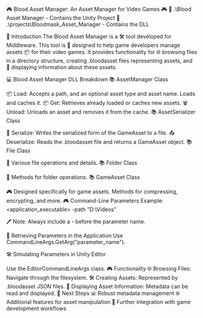 🎮 Blood Asset Manager: An Asset Manager for Video Games 🎮
📂 .\Blood Asset Manager - Contains the Unity Project
📂 .\projects\Bloodmask_Asset_Manager - Contains the DLL

🎯 Introduction
The Blood Asset Manager is a 🛠️ tool developed for Middleware. This tool is 🎨 designed to help game developers manage assets 📦 for their video games. It provides functionality for 🌐 browsing files in a directory structure, creating .bloodasset files representing assets, and 📄 displaying information about these assets.

💻 Blood Asset Manager DLL Breakdown
📚 AssetManager Class

📦 Load: Accepts a path, and an optional asset type and asset name. Loads and caches it.
📦 Get: Retrieves already loaded or caches new assets.
🗑️ Unload: Unloads an asset and removes it from the cache.
📚 AssetSerializer Class

💾 Serialize: Writes the serialized form of the GameAsset to a file.
📤 Deserialize: Reads the .bloodasset file and returns a GameAsset object.
📚 File Class

📁 Various file operations and details.
📚 Folder Class

📁 Methods for folder operations.
📚 GameAsset Class

🎮 Designed specifically for game assets. Methods for compressing, encrypting, and more.
🎮 Command-Line Parameters
Example: <application_executable> -path "D:\Videos"

🖊️ Note: Always include a - before the parameter name.

🎯 Retrieving Parameters in the Application
Use CommandLineArgs.GetArg("parameter_name").

🛠️ Simulating Parameters in Unity Editor

Use the EditorCommandLineArgs class.
🎮 Functionality
🌐 Browsing Files: Navigate through the filesystem.
🛠️ Creating Assets: Represented by .bloodasset JSON files.
📄 Displaying Asset Information: Metadata can be read and displayed.
🚀 Next Steps
📊 Robust metadata management
🌐 Additional features for asset manipulation
🔗 Further integration with game development workflows
